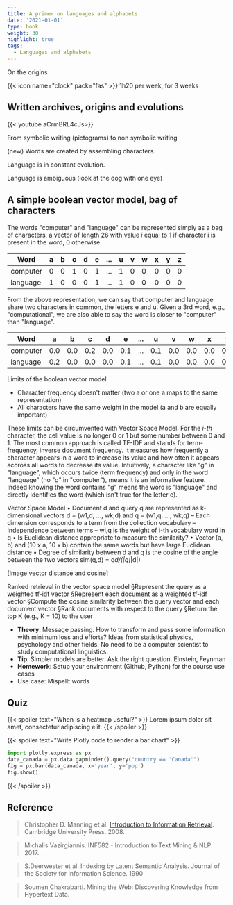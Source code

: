 ```yaml
---
title: A primer on languages and alphabets
date: '2021-01-01'
type: book
weight: 30
highlight: true
tags:
  - Languages and alphabets
---
```


On the origins

<!--more-->

{{< icon name="clock" pack="fas" >}} 1h20 per week, for 3 weeks

## Written archives, origins and evolutions

{{< youtube aCrmBRL4cJs>}}

From symbolic writing (pictograms) to non symbolic writing

(new) Words are created by assembling characters.

Language is in constant evolution.

Language is ambiguous (look at the dog with one eye)

## A simple boolean vector model, bag of characters

The words "computer" and "language" can be represented simply as a bag of characters, a vector of length 26 with value <i>i</i> equal to 1 if character i is present in the word, 0 otherwise.

| Word 	        | a | b | c | d | e | ... | u | v | w | x | y | z |
| -----------   | - | - | - | - | - | -   | - | - | - | - | - | - |
| computer      | 0 | 0 | 1 | 0 | 1 | ... | 1 | 0 | 0 | 0 | 0 | 0 |
| language      | 1 | 0 | 0 | 0 | 1 | ... | 1 | 0 | 0 | 0 | 0 | 0 |

From the above representation, we can say that computer and language share two characters in common, the letters e and u. Given a 3rd word, e.g., "computational", we are also able to say the word is closer to "computer" than "language".

| Word 	        | a   | b   | c   | d   | e   | ... | u   | v   | w   | x   | y   | z   |
| -----------   | -   | -   | -   | -   | -   | -   | -   | -   | -   | -   | -   | -   |
| computer      | 0.0 | 0.0 | 0.2 | 0.0 | 0.1 | ... | 0.1 | 0.0 | 0.0 | 0.0 | 0.0 | 0.0 |
| language      | 0.2 | 0.0 | 0.0 | 0.0 | 0.1 | ... | 0.1 | 0.0 | 0.0 | 0.0 | 0.0 | 0.0 |


Limits of the boolean vector model
- Character frequency doesn't matter (two a or one a maps to the same representation)
- All characters have the same weight in the model (a and b are equally important)

These limits can be circumvented with Vector Space Model. For the <i>i-th</i> character, the cell value is no longer 0 or 1 but some number between 0 and 1. The most common approach is called TF-IDF and stands for term-frequency, inverse document frequency. It measures how frequently a character appears in a word to increase its value and how often it appears accross all words to decrease its value. Intuitively, a character like "g" in "language", which occurs twice (term frequency) and only in the word "language" (no "g" in "computer"), means it is an informative feature. Indeed knowing the word contains "g" means the word is "language" and directly identifies the word (which isn't true for the letter e).

Vector Space Model
• Document d and query q are represented as k-dimensional vectors d = (w1,d, …,
wk,d) and q = (w1,q, …, wk,q)
– Each dimension corresponds to a term from the collection vocabulary
– Independence between terms
– wi,q is the weight of i-th vocabulary word in q
• Is Euclidean distance appropriate to measure the similarity?
• Vector (a, b) and (10 x a, 10 x b) contain the same words but have large Euclidean distance
• Degree of similarity between d and q is the
cosine of the angle between the two vectors
sim(q,d) = q*d/(|q|*|d|)

[Image vector distance and cosine]


Ranked retrieval in the vector space model
§Represent the query as a weighted tf-idf vector
§Represent each document as a weighted tf-idf vector
§Compute the cosine similarity between the query vector and
each document vector
§Rank documents with respect to the query
§Return the top K (e.g., K = 10) to the user


- **Theory**: Message passing. How to transform and pass some information with minimum loss and efforts? Ideas from statistical physics, psychology and other fields. No need to be a computer scientist to study computational linguistics.
- **Tip**: Simpler models are better. Ask the right question. Einstein, Feynman
- **Homework**: Setup your environment (Github, Python) for the course use cases
- Use case: Mispellt words

## Quiz

{{< spoiler text="When is a heatmap useful?" >}}
Lorem ipsum dolor sit amet, consectetur adipiscing elit.
{{< /spoiler >}}

{{< spoiler text="Write Plotly code to render a bar chart" >}}

```python
import plotly.express as px
data_canada = px.data.gapminder().query("country == 'Canada'")
fig = px.bar(data_canada, x='year', y='pop')
fig.show()
```

{{< /spoiler >}}


## Reference

> Christopher D. Manning et al. [Introduction to Information Retrieval](http://www-nlp.stanford.edu/IR-book/). Cambridge
University Press. 2008.

> Michalis Vazirgiannis. INF582 - Introduction to Text Mining & NLP. 2017.

> S.Deerwester et al. Indexing by Latent Semantic Analysis. Journal of the Society for Information Science. 1990

> Soumen Chakrabarti. Mining the Web: Discovering Knowledge from Hypertext Data.
